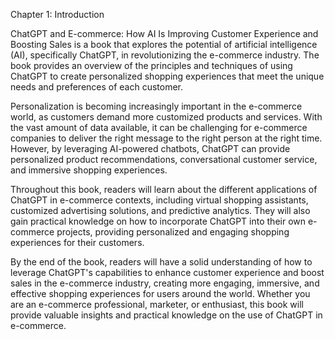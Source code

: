 Chapter 1: Introduction

ChatGPT and E-commerce: How AI Is Improving Customer Experience and Boosting Sales is a book that explores the potential of artificial intelligence (AI), specifically ChatGPT, in revolutionizing the e-commerce industry. The book provides an overview of the principles and techniques of using ChatGPT to create personalized shopping experiences that meet the unique needs and preferences of each customer.

Personalization is becoming increasingly important in the e-commerce world, as customers demand more customized products and services. With the vast amount of data available, it can be challenging for e-commerce companies to deliver the right message to the right person at the right time. However, by leveraging AI-powered chatbots, ChatGPT can provide personalized product recommendations, conversational customer service, and immersive shopping experiences.

Throughout this book, readers will learn about the different applications of ChatGPT in e-commerce contexts, including virtual shopping assistants, customized advertising solutions, and predictive analytics. They will also gain practical knowledge on how to incorporate ChatGPT into their own e-commerce projects, providing personalized and engaging shopping experiences for their customers.

By the end of the book, readers will have a solid understanding of how to leverage ChatGPT's capabilities to enhance customer experience and boost sales in the e-commerce industry, creating more engaging, immersive, and effective shopping experiences for users around the world. Whether you are an e-commerce professional, marketer, or enthusiast, this book will provide valuable insights and practical knowledge on the use of ChatGPT in e-commerce.
